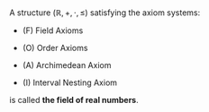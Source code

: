 A structure $(\mathbb{R}, +, \cdot, \leq)$ satisfying the axiom systems:

- (F) Field Axioms
    
- (O) Order Axioms
    
- (A) Archimedean Axiom
    
- (I) Interval Nesting Axiom

is called **the field of real numbers**.